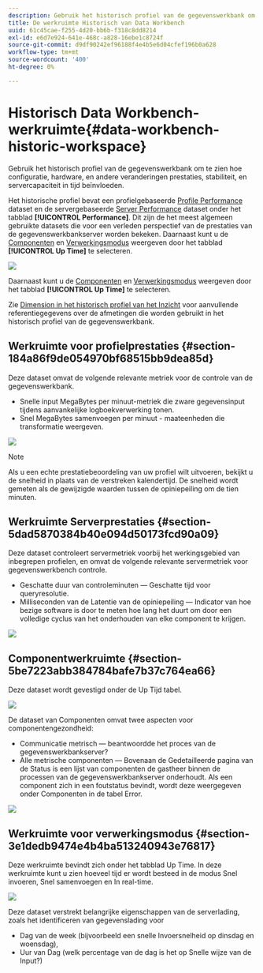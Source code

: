 ```yaml
---
description: Gebruik het historisch profiel van de gegevenswerkbank om te zien hoe configuratie, hardware, en andere veranderingen prestaties, stabiliteit, en servercapaciteit in tijd beïnvloeden.
title: De werkruimte Historisch van Data Workbench
uuid: 61c45cae-f255-4d20-bb6b-f318c8dd8214
exl-id: e6d7e924-641e-468c-a828-16ebe1c8724f
source-git-commit: d9df90242ef96188f4e4b5e6d04cfef196b0a628
workflow-type: tm+mt
source-wordcount: '400'
ht-degree: 0%

---
```


# Historisch Data Workbench-werkruimte{#data-workbench-historic-workspace}

Gebruik het historisch profiel van de gegevenswerkbank om te zien hoe configuratie, hardware, en andere veranderingen prestaties, stabiliteit, en servercapaciteit in tijd beïnvloeden.

Het historische profiel bevat een profielgebaseerde [Profile Performance](../../../home/monitoring-installation/monitoring-profiles/monitoring-historical-using.md#section-184a86f9de054970bf68515bb9dea85d) dataset en de servergebaseerde [Server Performance](../../../home/monitoring-installation/monitoring-profiles/monitoring-historical-using.md#section-5dad5870384b40e094d50173fcd90a09) dataset onder het tabblad **[!UICONTROL Performance]**. Dit zijn de het meest algemeen gebruikte datasets die voor een verleden perspectief van de prestaties van de gegevenswerkbankserver worden bekeken. Daarnaast kunt u de [Componenten](../../../home/monitoring-installation/monitoring-profiles/monitoring-historical-using.md#section-5be7223abb384784bafe7b37c764ea66) en [Verwerkingsmodus](../../../home/monitoring-installation/monitoring-profiles/monitoring-historical-using.md#section-5be7223abb384784bafe7b37c764ea66) weergeven door het tabblad **[!UICONTROL Up Time]** te selecteren.

![](assets/Historic_Performance.png)

Daarnaast kunt u de [Componenten](../../../home/monitoring-installation/monitoring-profiles/monitoring-historical-using.md#section-5be7223abb384784bafe7b37c764ea66) en [Verwerkingsmodus](../../../home/monitoring-installation/monitoring-profiles/monitoring-historical-using.md#section-5be7223abb384784bafe7b37c764ea66) weergeven door het tabblad **[!UICONTROL Up Time]** te selecteren.

Zie [Dimension in het historisch profiel van het Inzicht](../../../home/monitoring-installation/monitoring-appendix/monitoring-historical.md#concept-a42837c9c9274f83ad5bc5a6720f02b0) voor aanvullende referentiegegevens over de afmetingen die worden gebruikt in het historisch profiel van de gegevenswerkbank.

## Werkruimte voor profielprestaties {#section-184a86f9de054970bf68515bb9dea85d}

Deze dataset omvat de volgende relevante metriek voor de controle van de gegevenswerkbank.

* Snelle input MegaBytes per minuut-metriek die zware gegevensinput tijdens aanvankelijke logboekverwerking tonen.
* Snel MegaBytes samenvoegen per minuut - maateenheden die transformatie weergeven.

![](assets/Historic_Profile_Performance.png)

>[!NOTE]
>
>Als u een echte prestatiebeoordeling van uw profiel wilt uitvoeren, bekijkt u de snelheid in plaats van de verstreken kalendertijd. De snelheid wordt gemeten als de gewijzigde waarden tussen de opiniepeiling om de tien minuten.

## Werkruimte Serverprestaties {#section-5dad5870384b40e094d50173fcd90a09}

Deze dataset controleert servermetriek voorbij het werkingsgebied van inbegrepen profielen, en omvat de volgende relevante servermetriek voor gegevenswerkbench controle.

* Geschatte duur van controleminuten — Geschatte tijd voor queryresolutie.
* Milliseconden van de Latentie van de opiniepeiling — Indicator van hoe bezige software is door te meten hoe lang het duurt om door een volledige cyclus van het onderhouden van elke component te krijgen.

![](assets/Historic_Server_Performance.png)

## Componentwerkruimte {#section-5be7223abb384784bafe7b37c764ea66}

Deze dataset wordt gevestigd onder de Up Tijd tabel.

![](assets/Up_Time.png)

De dataset van Componenten omvat twee aspecten voor componentengezondheid:

* Communicatie metrisch — beantwoordde het proces van de gegevenswerkbankserver?
* Alle metrische componenten — Bovenaan de Gedetailleerde pagina van de Status is een lijst van componenten de gastheer binnen de processen van de gegevenswerkbankserver onderhoudt. Als een component zich in een foutstatus bevindt, wordt deze weergegeven onder Componenten in de tabel Error.

![](assets/Up_Time_components.png)

## Werkruimte voor verwerkingsmodus {#section-3e1dedb9474e4b4ba513240943e76817}

Deze werkruimte bevindt zich onder het tabblad Up Time. In deze werkruimte kunt u zien hoeveel tijd er wordt besteed in de modus Snel invoeren, Snel samenvoegen en In real-time.

![](assets/Up_Time_Processing_mode.png)

Deze dataset verstrekt belangrijke eigenschappen van de serverlading, zoals het identificeren van gegevenslading voor

* Dag van de week (bijvoorbeeld een snelle Invoersnelheid op dinsdag en woensdag),
* Uur van Dag (welk percentage van de dag is het op Snelle wijze van de Input?)
